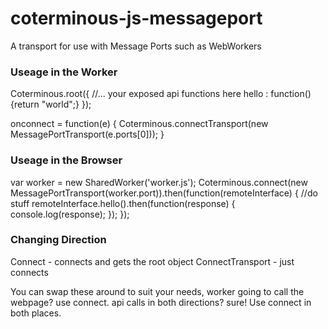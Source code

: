 # coterminous-js-messageport
A transport for use with Message Ports such as WebWorkers

### Useage in the Worker
<syntaxhighlight lang="js">
Coterminous.root({
    //... your exposed api functions here
    hello : function(){return "world";}
});

onconnect = function(e) {
  Coterminous.connectTransport(new MessagePortTransport(e.ports[0]));
}
</syntaxhighlight>

### Useage in the Browser
<syntaxhighlight lang="js">
var worker = new SharedWorker('worker.js');
Coterminous.connect(new MessagePortTransport(worker.port)).then(function(remoteInterface)
{
    //do stuff
    remoteInterface.hello().then(function(response)
    {
        console.log(response);
    });
});
</syntaxhighlight>
  
### Changing Direction
Connect - connects and gets the root object
ConnectTransport - just connects

You can swap these around to suit your needs, worker going to call the webpage?  use connect.  api calls in both directions?  sure! Use connect in both places.